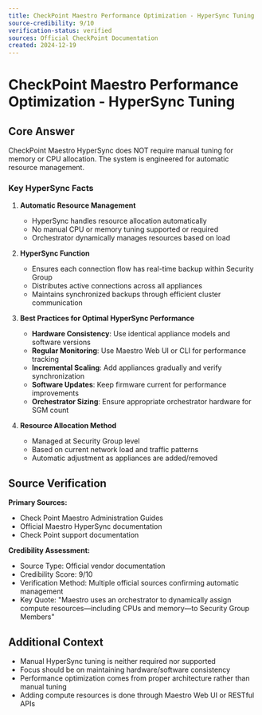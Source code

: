 ```yaml
---
title: CheckPoint Maestro Performance Optimization - HyperSync Tuning
source-credibility: 9/10
verification-status: verified
sources: Official CheckPoint Documentation
created: 2024-12-19
---
```


# CheckPoint Maestro Performance Optimization - HyperSync Tuning

## Core Answer

CheckPoint Maestro HyperSync does NOT require manual tuning for memory or CPU allocation. The system is engineered for automatic resource management.

### Key HyperSync Facts

1. **Automatic Resource Management**
   - HyperSync handles resource allocation automatically
   - No manual CPU or memory tuning supported or required
   - Orchestrator dynamically manages resources based on load

2. **HyperSync Function**
   - Ensures each connection flow has real-time backup within Security Group
   - Distributes active connections across all appliances
   - Maintains synchronized backups through efficient cluster communication

3. **Best Practices for Optimal HyperSync Performance**
   - **Hardware Consistency**: Use identical appliance models and software versions
   - **Regular Monitoring**: Use Maestro Web UI or CLI for performance tracking
   - **Incremental Scaling**: Add appliances gradually and verify synchronization
   - **Software Updates**: Keep firmware current for performance improvements
   - **Orchestrator Sizing**: Ensure appropriate orchestrator hardware for SGM count

4. **Resource Allocation Method**
   - Managed at Security Group level
   - Based on current network load and traffic patterns
   - Automatic adjustment as appliances are added/removed

## Source Verification

**Primary Sources:**
- Check Point Maestro Administration Guides
- Official Maestro HyperSync documentation
- Check Point support documentation

**Credibility Assessment:**
- Source Type: Official vendor documentation
- Credibility Score: 9/10
- Verification Method: Multiple official sources confirming automatic management
- Key Quote: "Maestro uses an orchestrator to dynamically assign compute resources—including CPUs and memory—to Security Group Members"

## Additional Context

- Manual HyperSync tuning is neither required nor supported
- Focus should be on maintaining hardware/software consistency
- Performance optimization comes from proper architecture rather than manual tuning
- Adding compute resources is done through Maestro Web UI or RESTful APIs